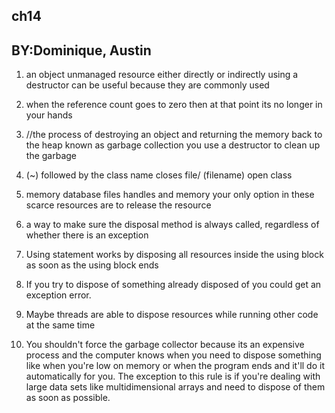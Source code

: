 ## ch14 

## BY:Dominique, Austin

1. an object unmanaged resource either directly or indirectly using a destructor can be useful because they are commonly used
2. when the reference count goes to zero then at that point its no longer in your hands

3. //the process of destroying an object and returning the memory back to the heap known as garbage collection you use a destructor to clean up the garbage 

4. (~) followed by the class name closes file/ (filename) open class

5. memory database files handles and memory your only option in these scarce resources are to release the resource

6. a way to make sure the disposal method is always called, regardless of whether there is an exception

7. Using statement works by disposing all resources inside the using block as soon as the using block ends

8. If you try to dispose of something already disposed of you could get an exception error.

9. Maybe threads are able to dispose resources while running other code at the same time

10.  You shouldn't force the garbage collector because its an expensive process and the computer knows when you need to dispose something like when you're low on memory or when the program ends and it'll do it automatically for you. The exception to this rule is if you're dealing with large data sets like multidimensional arrays and need to dispose of them as soon as possible.